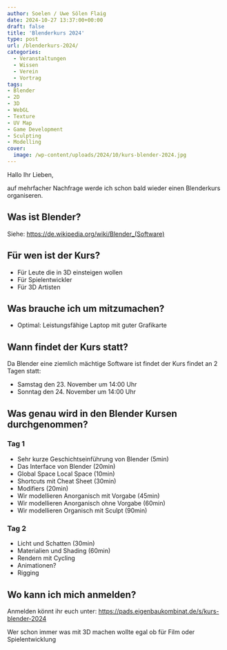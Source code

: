 ```yaml
---
author: Soelen / Uwe Sölen Flaig
date: 2024-10-27 13:37:00+00:00
draft: false
title: 'Blenderkurs 2024'
type: post
url: /blenderkurs-2024/
categories:
  - Veranstaltungen
  - Wissen
  - Verein
  - Vortrag
tags:
- Blender
- 2D
- 3D
- WebGL
- Texture
- UV Map
- Game Development
- Sculpting
- Modelling
cover: 
  image: /wp-content/uploads/2024/10/kurs-blender-2024.jpg
---
```


Hallo Ihr Lieben,

auf mehrfacher Nachfrage werde ich schon bald wieder einen Blenderkurs organiseren.

## Was ist Blender?

Siehe: https://de.wikipedia.org/wiki/Blender_(Software)

## Für wen ist der Kurs?

- Für Leute die in 3D einsteigen wollen
- Für Spielentwickler
- Für 3D Artisten

## Was brauche ich um mitzumachen?

- Optimal: Leistungsfähige Laptop mit guter Grafikarte

## Wann findet der Kurs statt?

Da Blender eine ziemlich mächtige Software ist findet der Kurs findet an 2 Tagen statt:

- Samstag den 23. November um 14:00 Uhr
- Sonntag den 24. November um 14:00 Uhr

## Was genau wird in den Blender Kursen durchgenommen?

### Tag 1

- Sehr kurze Geschichtseinführung von Blender (5min)
- Das Interface von Blender (20min)
- Global Space Local Space (10min)
- Shortcuts mit Cheat Sheet (30min)
- Modifiers (20min)
- Wir modellieren Anorganisch mit Vorgabe (45min)
- Wir modellieren Anorganisch ohne Vorgabe (60min)
- Wir modellieren Organisch mit Sculpt (90min)

### Tag 2

- Licht und Schatten (30min)
- Materialien und Shading (60min)
- Rendern mit Cycling
- Animationen?
- Rigging

## Wo kann ich mich anmelden?

Anmelden könnt ihr euch unter: https://pads.eigenbaukombinat.de/s/kurs-blender-2024



Wer schon immer was mit 3D machen wollte egal ob für Film oder Spielentwicklung




